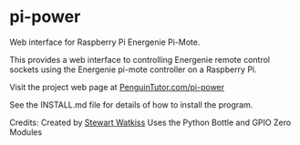 # pi-power

Web interface for Raspberry Pi Energenie Pi-Mote.

This provides a web interface to controlling Energenie remote control sockets using the Energenie pi-mote controller on a Raspberry Pi.

Visit the project web page at [PenguinTutor.com/pi-power](http://www.penguintutor.com/pi-power) 

See the INSTALL.md file for details of how to install the program.

Credits:
Created by [Stewart Watkiss](https://github.com/penguintutor)
Uses the Python Bottle and GPIO Zero Modules

